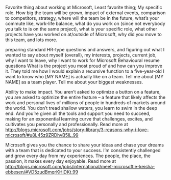 Favorite thing about working at Microsoft, Least favorite thing; My specific role. How big the team will be grown, impact of external events, comparison to competitors, strategy, where will the team be in the future, what’s your commute like, work-life balance, what do you work on (since not everybody you talk to is on the same project), what is your specific role, what other projects have you worked on at/outside of Microsoft, why did you move to this team, and lots more.


preparing standard HR-type questions and answers, and figuring out what I wanted to say about myself (overall), my interests, projects, current job, why I want to leave, why I want to work for Microsoft
Behavioural resume questions
What is the project you most proud of and how can you improve it.
They told me how I would explain a recursive function to a five-year-old
I want to know who [MY NAME] is actually like on a team.
Tell me about [MY NAME] as a team player.
Tell me about your biggest weaknesses.


Ability to make impact. You aren’t asked to optimize a button on a feature, you are asked to optimize the entire feature – a feature that likely affects the work and personal lives of millions of people in hundreds of markets around the world. You don’t tread shallow waters, you learn to swim in the deep end. And you’re given all the tools and support you need to succeed, making for an exponential learning curve that challenges, excites, and cultivates you personally and professionally.
Read more at http://blogs.microsoft.com/jobs/story-library/3-reasons-why-i-love-microsoft/#u8L45z9ZRDhvB5IL.99


Microsoft gives you the chance to share your ideas and chase your dreams with a team that is dedicated to your success. I’m consistently challenged and grow every day from my experiences. The people, the place, the passion, it makes every day enjoyable.
Read more at http://blogs.microsoft.com/jobs/international/meet-microsoftie-keisha-ebbesen/#VD5zudBmqrKHiDKt.99


